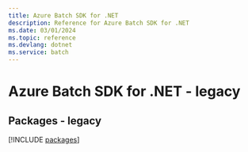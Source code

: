 ```yaml
---
title: Azure Batch SDK for .NET
description: Reference for Azure Batch SDK for .NET
ms.date: 03/01/2024
ms.topic: reference
ms.devlang: dotnet
ms.service: batch
---
```

# Azure Batch SDK for .NET - legacy
## Packages - legacy
[!INCLUDE [packages](batch-index.md)]